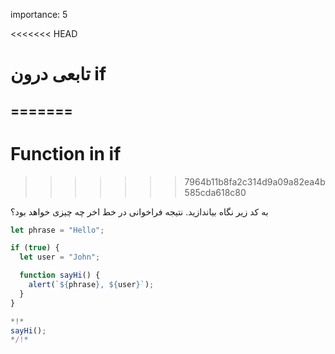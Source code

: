 importance: 5

<<<<<<< HEAD
# تابعی درون if
=======
---
# Function in if
>>>>>>> 7964b11b8fa2c314d9a09a82ea4b585cda618c80

به کد زیر نگاه بیاندازید. نتیجه فراخوانی در خط اخر چه چیزی خواهد بود؟

```js run
let phrase = "Hello";

if (true) {
  let user = "John";

  function sayHi() {
    alert(`${phrase}, ${user}`);
  }
}

*!*
sayHi();
*/!*
```
